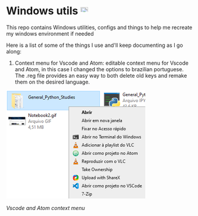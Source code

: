 # Windows utils <img src="https://cdn.jsdelivr.net/gh/devicons/devicon/icons/windows8/windows8-original.svg" width="20" height="20"/>

This repo contains Windows utilities, configs and things to help me recreate my windows environment if needed

Here is a list of some of the things I use and'll keep documenting as I go along:

1. Context menu for Vscode and Atom:
    editable context menu for Vscode and Atom, in this case I changed the options to brazilian portuguese. The .reg file provides an easy way to both delete old keys and remake them on the desired language.
    
![vscode and atom context menu](./images/Vscode_Atom_Menu_Windows.png)

*Vscode and Atom context menu*


